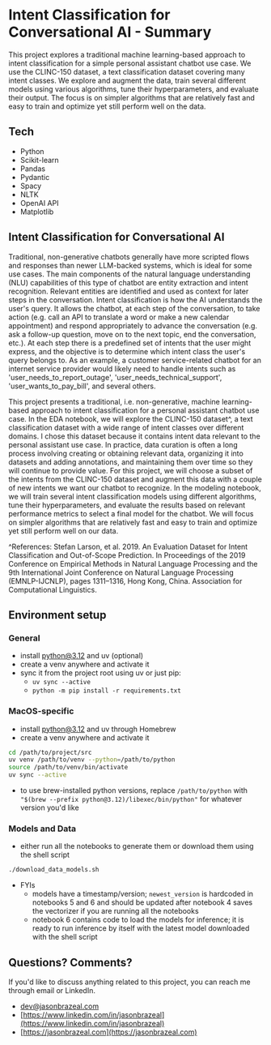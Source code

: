 # Intent Classification for Conversational AI - Summary

This project explores a traditional machine learning-based approach to intent classification for a simple personal assistant chatbot use case. We use the CLINC-150 dataset, a text classification dataset covering many intent classes. We explore and augment the data, train several different models using various algorithms, tune their hyperparameters, and evaluate their output. The focus is on simpler algorithms that are relatively fast and easy to train and optimize yet still perform well on the data.

## Tech

* Python
* Scikit-learn
* Pandas
* Pydantic
* Spacy
* NLTK
* OpenAI API
* Matplotlib

## Intent Classification for Conversational AI

Traditional, non-generative chatbots generally have more scripted flows and responses than newer LLM-backed systems, which is ideal for some use cases. The main components of the natural language understanding (NLU) capabilities of this type of chatbot are entity extraction and intent recognition. Relevant entities are identified and used as context for later steps in the conversation. Intent classification is how the AI understands the user's query. It allows the chatbot, at each step of the conversation, to take action (e.g. call an API to translate a word or make a new calendar appointment) and respond appropriately to advance the conversation (e.g. ask a follow-up question, move on to the next topic, end the conversation, etc.). At each step there is a predefined set of intents that the user might express, and the objective is to determine which intent class the user's query belongs to. As an example, a customer service-related chatbot for an internet service provider would likely need to handle intents such as 'user_needs_to_report_outage', 'user_needs_technical_support', 'user_wants_to_pay_bill', and several others.

This project presents a traditional, i.e. non-generative, machine learning-based approach to intent classification for a personal assistant chatbot use case. In the EDA notebook, we will explore the CLINC-150 dataset^, a text classification dataset with a wide range of intent classes over different domains. I chose this dataset because it contains intent data relevant to the personal assistant use case. In practice, data curation is often a long process involving creating or obtaining relevant data, organizing it into datasets and adding annotations, and maintaining them over time so they will continue to provide value. For this project, we will choose a subset of the intents from the CLINC-150 dataset and augment this data with a couple of new intents we want our chatbot to recognize. In the modeling notebook, we will train several intent classification models using different algorithms, tune their hyperparameters, and evaluate the results based on relevant performance metrics to select a final model for the chatbot. We will focus on simpler algorithms that are relatively fast and easy to train and optimize yet still perform well on our data.

^References:
Stefan Larson, et al. 2019. An Evaluation Dataset for Intent Classification and Out-of-Scope Prediction. In Proceedings of the 2019 Conference on Empirical Methods in Natural Language Processing and the 9th International Joint Conference on Natural Language Processing (EMNLP-IJCNLP), pages 1311–1316, Hong Kong, China. Association for Computational Linguistics.


## Environment setup

### General

* install python@3.12 and uv (optional)
* create a venv anywhere and activate it
* sync it from the project root using uv or just pip:
    * `uv sync --active`
    * `python -m pip install -r requirements.txt`

### MacOS-specific

* install python@3.12 and uv through Homebrew
* create a venv anywhere and activate it
```bash
cd /path/to/project/src
uv venv /path/to/venv --python=/path/to/python
source /path/to/venv/bin/activate
uv sync --active
```
* to use brew-installed python versions, replace `/path/to/python` with `"$(brew --prefix python@3.12)/libexec/bin/python"` for whatever version you'd like

### Models and Data

* either run all the notebooks to generate them or download them using the shell script

```bash
./download_data_models.sh
```

* FYIs
    * models have a timestamp/version; `newest_version` is hardcoded in notebooks 5 and 6 and should be updated after notebook 4 saves the vectorizer if you are running all the notebooks
    * notebook 6 contains code to load the models for inference; it is ready to run inference by itself with the latest model downloaded with the shell script


## Questions? Comments?

If you'd like to discuss anything related to this project, you can reach me through email or LinkedIn.

* [dev@jasonbrazeal.com](mailto:dev@jasonbrazeal.com)
* [https://www.linkedin.com/in/jasonbrazeal](https://www.linkedin.com/in/jasonbrazeal)
* [https://jasonbrazeal.com](https://jasonbrazeal.com)
